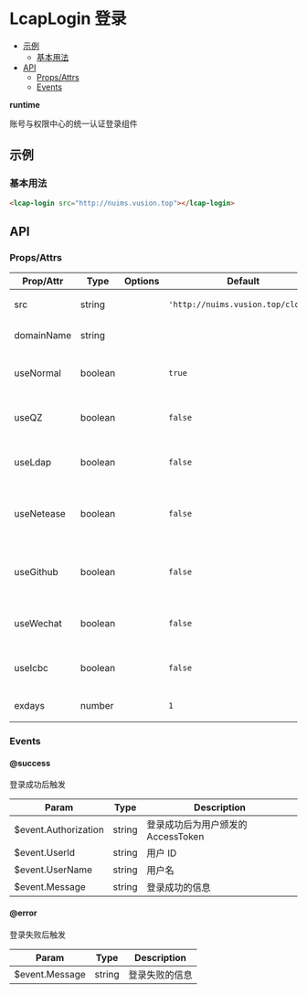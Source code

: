 <!-- 该 README.md 根据 api.yaml 和 docs/*.md 自动生成，为了方便在 GitHub 和 NPM 上查阅。如需修改，请查看源文件 -->

# LcapLogin 登录

- [示例](#示例)
    - [基本用法](#基本用法)
- [API]()
    - [Props/Attrs](#propsattrs)
    - [Events](#events)

**runtime**

账号与权限中心的统一认证登录组件

## 示例
### 基本用法

``` html
<lcap-login src="http://nuims.vusion.top"></lcap-login>
```

## API
### Props/Attrs

| Prop/Attr | Type | Options | Default | Description |
| --------- | ---- | ------- | ------- | ----------- |
| src | string |  | `'http://nuims.vusion.top/clogin'` | 登录页的目标地址 |
| domainName | string |  |  | 配置登录应用信息 |
| useNormal | boolean |  | `true` | 是否开启普通登录，默认开启 |
| useQZ | boolean |  | `false` | 是否开启轻舟登录，默认关闭 |
| useLdap | boolean |  | `false` | 是否开启LDAP登录，默认关闭 |
| useNetease | boolean |  | `false` | 是否开启OpenID登录，默认关闭 |
| useGithub | boolean |  | `false` | 是否开启Github登录，默认关闭 |
| useWechat | boolean |  | `false` | 是否开启微信登录，默认关闭 |
| useIcbc | boolean |  | `false` | 是否开启工行登录，默认关闭 |
| exdays | number |  | `1` | 设置 Cookie 过期天数 |

### Events

#### @success

登录成功后触发

| Param | Type | Description |
| ----- | ---- | ----------- |
| $event.Authorization | string | 登录成功后为用户颁发的 AccessToken |
| $event.UserId | string | 用户 ID |
| $event.UserName | string | 用户名 |
| $event.Message | string | 登录成功的信息 |

#### @error

登录失败后触发

| Param | Type | Description |
| ----- | ---- | ----------- |
| $event.Message | string | 登录失败的信息 |

